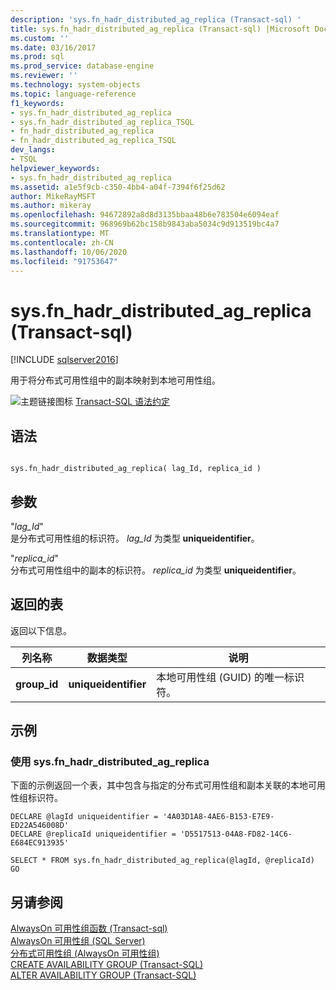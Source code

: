 ```yaml
---
description: 'sys.fn_hadr_distributed_ag_replica (Transact-sql) '
title: sys.fn_hadr_distributed_ag_replica (Transact-sql) |Microsoft Docs
ms.custom: ''
ms.date: 03/16/2017
ms.prod: sql
ms.prod_service: database-engine
ms.reviewer: ''
ms.technology: system-objects
ms.topic: language-reference
f1_keywords:
- sys.fn_hadr_distributed_ag_replica
- sys.fn_hadr_distributed_ag_replica_TSQL
- fn_hadr_distributed_ag_replica
- fn_hadr_distributed_ag_replica_TSQL
dev_langs:
- TSQL
helpviewer_keywords:
- sys.fn_hadr_distributed_ag_replica
ms.assetid: a1e5f9cb-c350-4bb4-a04f-7394f6f25d62
author: MikeRayMSFT
ms.author: mikeray
ms.openlocfilehash: 94672892a8d8d3135bbaa48b6e783504e6094eaf
ms.sourcegitcommit: 968969b62bc158b9843aba5034c9d913519bc4a7
ms.translationtype: MT
ms.contentlocale: zh-CN
ms.lasthandoff: 10/06/2020
ms.locfileid: "91753647"
---
```

# <a name="sysfn_hadr_distributed_ag_replica-transact-sql"></a>sys.fn_hadr_distributed_ag_replica (Transact-sql) 
[!INCLUDE [sqlserver2016](../../includes/applies-to-version/sqlserver2016.md)]

  用于将分布式可用性组中的副本映射到本地可用性组。  
  
 ![主题链接图标](../../database-engine/configure-windows/media/topic-link.gif "“主题链接”图标") [Transact-SQL 语法约定](../../t-sql/language-elements/transact-sql-syntax-conventions-transact-sql.md)  
  
## <a name="syntax"></a>语法  
  
```  
  
sys.fn_hadr_distributed_ag_replica( lag_Id, replica_id )  
```  
  
## <a name="arguments"></a>参数  
 "*lag_Id*"  
 是分布式可用性组的标识符。 *lag_Id* 为类型 **uniqueidentifier**。  
  
 "*replica_id*"  
 分布式可用性组中的副本的标识符。 *replica_id* 为类型 **uniqueidentifier**。  
  
## <a name="tables-returned"></a>返回的表  
 返回以下信息。  
  
|列名称|数据类型|说明|  
|-----------------|---------------|-----------------|  
|**group_id**|**uniqueidentifier**|本地可用性组 (GUID) 的唯一标识符。|  
  
## <a name="examples"></a>示例  
  
### <a name="using-sysfn_hadr_distributed_ag_replica"></a>使用 sys.fn_hadr_distributed_ag_replica  
 下面的示例返回一个表，其中包含与指定的分布式可用性组和副本关联的本地可用性组标识符。  
  
```  
DECLARE @lagId uniqueidentifier = '4A03D1A8-4AE6-B153-E7E9-ED22A546008D'  
DECLARE @replicaId uniqueidentifier = 'D5517513-04A8-FD82-14C6-E684EC913935'  
  
SELECT * FROM sys.fn_hadr_distributed_ag_replica(@lagId, @replicaId)  
GO  
```  
  
## <a name="see-also"></a>另请参阅  
 [AlwaysOn 可用性组函数 &#40;Transact-sql&#41;](../../relational-databases/system-functions/always-on-availability-groups-functions-transact-sql.md)   
 [AlwaysOn 可用性组 &#40;SQL Server&#41;](../../database-engine/availability-groups/windows/always-on-availability-groups-sql-server.md)   
 [分布式可用性组 &#40;AlwaysOn 可用性组&#41;](../../database-engine/availability-groups/windows/distributed-availability-groups.md)  
 [CREATE AVAILABILITY GROUP (Transact-SQL)](../../t-sql/statements/create-availability-group-transact-sql.md)   
 [ALTER AVAILABILITY GROUP (Transact-SQL)](../../t-sql/statements/alter-availability-group-transact-sql.md)  
  
